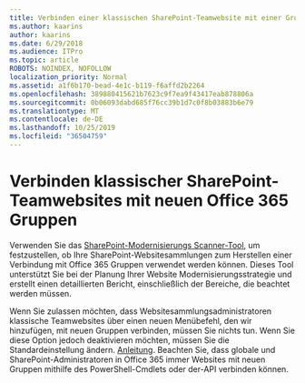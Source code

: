```yaml
---
title: Verbinden einer klassischen SharePoint-Teamwebsite mit einer Gruppe
ms.author: kaarins
author: kaarins
ms.date: 6/29/2018
ms.audience: ITPro
ms.topic: article
ROBOTS: NOINDEX, NOFOLLOW
localization_priority: Normal
ms.assetid: a1f6b170-bead-4e1c-b119-f6affd2b2264
ms.openlocfilehash: 389880415621b7623c9f7ea9f43417eab878806a
ms.sourcegitcommit: 0b06093dabd685f76cc39b1d7c0f8b03883b6e79
ms.translationtype: MT
ms.contentlocale: de-DE
ms.lasthandoff: 10/25/2019
ms.locfileid: "36504759"
---
```

# <a name="connect-classic-sharepoint-team-sites-to-new-office-365-groups"></a>Verbinden klassischer SharePoint-Teamwebsites mit neuen Office 365 Gruppen

Verwenden Sie das [SharePoint-Modernisierungs Scanner-Tool](https://go.microsoft.com/fwlink/?linkid=873066), um festzustellen, ob Ihre SharePoint-Websitesammlungen zum Herstellen einer Verbindung mit Office 365 Gruppen verwendet werden können. Dieses Tool unterstützt Sie bei der Planung Ihrer Website Modernisierungsstrategie und erstellt einen detaillierten Bericht, einschließlich der Bereiche, die beachtet werden müssen.
  
Wenn Sie zulassen möchten, dass Websitesammlungsadministratoren klassische Teamwebsites über einen neuen Menübefehl, den wir hinzufügen, mit neuen Gruppen verbinden, müssen Sie nichts tun. Wenn Sie diese Option jedoch deaktivieren möchten, müssen Sie die Standardeinstellung ändern. [Anleitung](https://go.microsoft.com/fwlink/?linkid=2004316). Beachten Sie, dass globale und SharePoint-Administratoren in Office 365 immer Websites mit neuen Gruppen mithilfe des PowerShell-Cmdlets oder der-API verbinden können.
  


